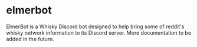 # elmerbot

ElmerBot is a Whisky Discord  bot designed to help bring some of reddit's whisky network information to its Discord
server. More documentation to be added in the future.
